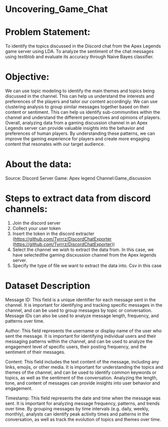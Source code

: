 # Uncovering_Game_Chat

# Problem Statement:
To identify the topics discussed in the Discord chat from the Apex Legends game server using
LDA.
To analyze the sentiment of the chat messages using textblob and evaluate its accuracy
through Naive Bayes classifier.

# Objective:
We can use topic modeling to identify the main themes and topics being discussed in the
channel. This can help us understand the interests and preferences of the players and tailor our
content accordingly.
We can use clustering analysis to group similar messages together based on their content or
sentiment. This can help us identify sub-communities within the channel and understand the
different perspectives and opinions of players.
Overall, analyzing data from a gaming discussion channel in an Apex Legends server can
provide valuable insights into the behavior and preferences of human players.
By understanding these patterns, we can improve the gaming experience for players and create
more engaging content that resonates with our target audience.

# About the data:
Source: Discord Server
Game: Apex legend
Channel:Game_discussion

# Steps to extract data from discord channels:

1) Join the discord server
2) Collect your user token
3) Insert the token in the discord extracter (https://github.com/Tyrrrz/DiscordChatExporter
(https://github.com/Tyrrrz/DiscordChatExporter))
4) Select the channel we wish to extract the data from. In this case, we have selectedthe
gaming discxussion channel from the Apex legends server.
5) Specify the type of file we want to extract the data into. Csv in this case

# Dataset Description
Message ID: This field is a unique identifier for each message sent in the channel. It is
important for identifying and tracking specific messages in the channel, and can be used to
group messages by topic or conversation. Message IDs can also be used to analyze message
length, frequency, and patterns over time.

Author: This field represents the username or display name of the user who sent the message.
It is important for identifying individual users and their messaging patterns within the channel,
and can be used to analyze the engagement level of specific users, their posting frequency, and
the sentiment of their messages.

Content: This field includes the text content of the message, including any links, emojis, or
other media. It is important for understanding the topics and themes of the channel, and can be
used to identify common keywords or topics, as well as the sentiment of the conversation.
Analyzing the length, tone, and content of messages can provide insights into user behavior
and engagement.

Timestamp: This field represents the date and time when the message was sent. It is important
for analyzing message frequency, patterns, and trends over time. By grouping messages by
time intervals (e.g. daily, weekly, monthly), analysts can identify peak activity times and patterns
in the conversation, as well as track the evolution of topics and themes over time.
